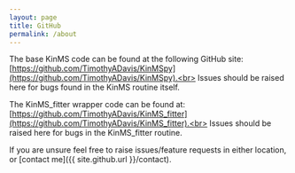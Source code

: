 ```yaml
---
layout: page
title: GitHub
permalink: /about
---
```


The base KinMS code can be found at the following GitHub site: [https://github.com/TimothyADavis/KinMSpy](https://github.com/TimothyADavis/KinMSpy).<br>
Issues should be raised here for bugs found in the KinMS routine itself.

The KinMS_fitter wrapper code can be found at: [https://github.com/TimothyADavis/KinMS_fitter](https://github.com/TimothyADavis/KinMS_fitter).<br>
Issues should be raised here for bugs in the KinMS_fitter routine.

If you are unsure feel free to raise issues/feature requests in either location, or [contact me]({{ site.github.url }}/contact).